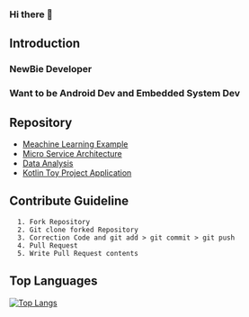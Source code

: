 ### Hi there 👋

## Introduction
### NewBie Developer
### Want to be Android Dev and Embedded System Dev

## Repository
 - [Meachine Learning Example](https://github.com/KanuKim97/Tensor_flow)
 - [Micro Service Architecture](https://github.com/KanuKim97/microService)
 - [Data Analysis](https://github.com/KanuKim97/Data_Analysis)
 - [Kotlin Toy Project Application](https://github.com/KanuKim97/CycleApp)

## Contribute Guideline
```
  1. Fork Repository 
  2. Git clone forked Repository 
  3. Correction Code and git add > git commit > git push
  4. Pull Request 
  5. Write Pull Request contents
```

## Top Languages
[![Top Langs](https://github-readme-stats.vercel.app/api/top-langs/?username=KanuKim97&layout=compact)](https://github.com/anuraghazra/github-readme-stats)
